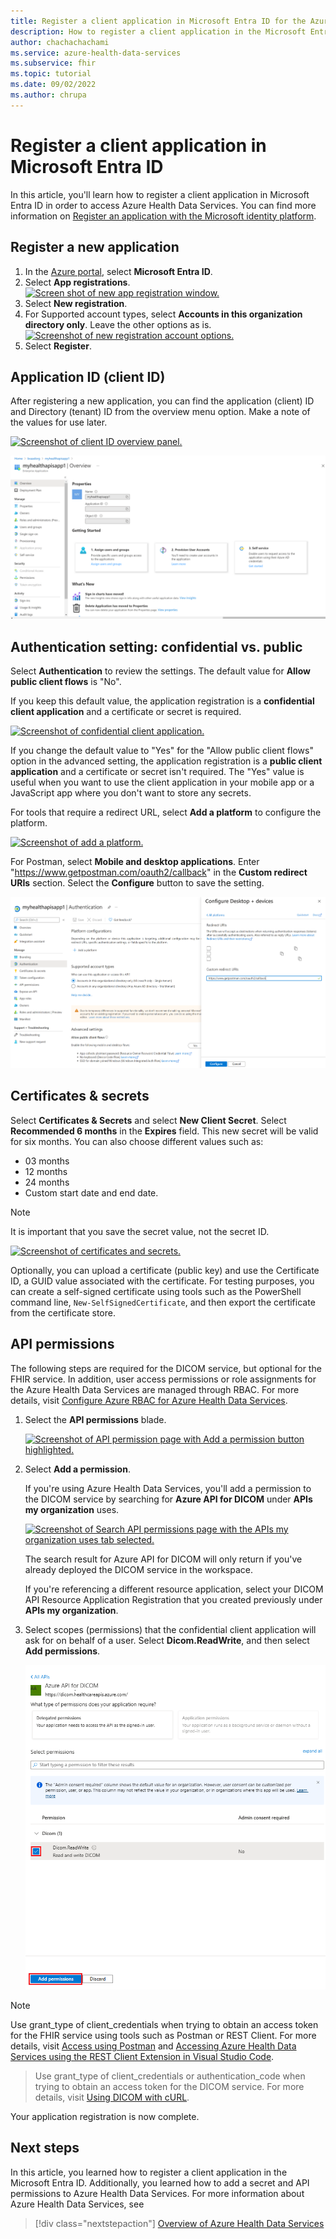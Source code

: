 ```yaml
---
title: Register a client application in Microsoft Entra ID for the Azure Health Data Services
description: How to register a client application in the Microsoft Entra ID and how to add a secret and API permissions to the Azure Health Data Services
author: chachachachami
ms.service: azure-health-data-services
ms.subservice: fhir
ms.topic: tutorial
ms.date: 09/02/2022
ms.author: chrupa
---
```


# Register a client application in Microsoft Entra ID

In this article, you'll learn how to register a client application in Microsoft Entra ID in order to access Azure Health Data Services. You can find more information on [Register an application with the Microsoft identity platform](../active-directory/develop/quickstart-register-app.md).

## Register a new application

1. In the [Azure portal](https://portal.azure.com), select **Microsoft Entra ID**.
2. Select **App registrations**.
[ ![Screen shot of new app registration window.](media/register-application-one.png) ](media/register-application-one.png#lightbox)
3. Select **New registration**.
4. For Supported account types, select **Accounts in this organization directory only**. Leave the other options as is.
[ ![Screenshot of new registration account options.](media/register-application-two.png) ](media/register-application-two.png#lightbox)
5. Select **Register**.

## Application ID (client ID)

After registering a new application, you can find the application (client) ID and Directory (tenant) ID from the overview menu option. Make a note of the values for use later.

[![Screenshot of client ID overview panel.](media/register-application-three.png) ](media/register-application-three.png#lightbox)

[![Screenshot of client ID.](media/register-application-four-fix-nov-24.png) ](media/register-application-four-fix-nov-24.png#lightbox)

## Authentication setting: confidential vs. public

Select **Authentication** to review the settings. The default value for **Allow public client flows** is "No".

If you keep this default value, the application registration is a **confidential client application** and a certificate or secret is required.

[ ![Screenshot of confidential client application.](media/register-application-five.png) ](media/register-application-five.png#lightbox)

If you change the default value to "Yes" for the "Allow public client flows" option in the advanced setting, the application registration is a **public client application** and a certificate or secret isn't required. The "Yes" value is useful when you want to use the client application in your mobile app or a JavaScript app where you don't want to store any secrets.

For tools that require a redirect URL, select **Add a platform** to configure the platform.

[ ![Screenshot of add a platform.](media/register-application-five-alpha.png) ](media/register-application-five-alpha.png#lightbox)

For Postman, select **Mobile and desktop applications**. Enter "https://www.getpostman.com/oauth2/callback" in the **Custom redirect URIs** section. Select the **Configure** button to save the setting.

[ ![Screenshot of configure other services.](media/register-application-five-bravo-fix-nov-24.png) ](media/register-application-five-bravo-fix-nov-24.png#lightbox)

## Certificates & secrets

Select **Certificates & Secrets** and select **New Client Secret**. Select **Recommended 6 months** in the **Expires** field. This new secret will be valid for six months. You can also choose different values such as:
 
* 03 months
* 12 months
* 24 months
* Custom start date and end date.

>[!NOTE]
>It is important that you save the secret value, not the secret ID.

[ ![Screenshot of certificates and secrets.](media/register-application-six.png) ](media/register-application-six.png#lightbox)

Optionally, you can upload a certificate (public key) and use the Certificate ID, a GUID value associated with the certificate. For testing purposes, you can create a self-signed certificate using tools such as the PowerShell command line, `New-SelfSignedCertificate`, and then export the certificate from the certificate store.

## API permissions

The following steps are required for the DICOM service, but optional for the FHIR service. In addition, user access permissions or role assignments for the Azure Health Data Services are managed through RBAC. For more details, visit [Configure Azure RBAC for Azure Health Data Services](configure-azure-rbac.md).

1. Select the **API permissions** blade.

   [ ![Screenshot of API permission page with Add a permission button highlighted.](dicom/media/dicom-add-apis-permissions.png) ](dicom/media/dicom-add-apis-permissions.png#lightbox)

2. Select **Add a permission**.

   If you're using Azure Health Data Services, you'll add a permission to the DICOM service by searching for **Azure API for DICOM** under **APIs my organization** uses. 

   [ ![Screenshot of Search API permissions page with the APIs my organization uses tab selected.](dicom/media/dicom-search-apis-permissions.png) ](dicom/media/dicom-search-apis-permissions.png#lightbox)

   The search result for Azure API for DICOM will only return if you've already deployed the DICOM service in the workspace.

   If you're referencing a different resource application, select your DICOM API Resource Application Registration that you created previously under **APIs my organization**.

3. Select scopes (permissions) that the confidential client application will ask for on behalf of a user. Select **Dicom.ReadWrite**, and then select **Add permissions**.

   [ ![Screenshot of scopes (permissions) that the client application will ask for on behalf of a user.](dicom/media/dicom-select-scope.png) ](dicom/media/dicom-select-scope.png#lightbox)

>[!NOTE]
>Use  grant_type of client_credentials when trying to obtain an access token for the FHIR service using tools such as Postman or REST Client. For more details, visit [Access using Postman](./fhir/use-postman.md) and [Accessing Azure Health Data Services using the REST Client Extension in Visual Studio Code](./fhir/using-rest-client.md).
>>Use  grant_type of client_credentials or authentication_code when trying to obtain an access token for the DICOM service. For more details, visit [Using DICOM with cURL](dicom/dicomweb-standard-apis-curl.md).

Your application registration is now complete.

## Next steps

In this article, you learned how to register a client application in the Microsoft Entra ID. Additionally, you learned how to add a secret and API permissions to Azure Health Data Services. For more information about Azure Health Data Services, see

>[!div class="nextstepaction"]
>[Overview of Azure Health Data Services](healthcare-apis-overview.md)

